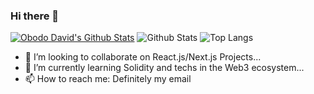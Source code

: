 ### Hi there 👋
[![Obodo David's Github Stats](https://activity-graph.herokuapp.com/graph?username=obododavid&bg_color=1c1917&color=ffffff&line=22c55e&point=ffffff&area_color=1c1917&area=true&hide_border=true&custom_title=My%20Commits%20Graph)](https://github.com/obododavid)
![Github Stats](https://github-readme-stats.vercel.app/api?username=obododavid&count_private=true&show_icons=true&theme=synthwave)
![Top Langs](https://github-readme-stats.vercel.app/api/top-langs/?username=obododavid&hide=TeX&layout=compact&bg_color=#000)

- 👯 I’m looking to collaborate on React.js/Next.js Projects...
- 🌱 I’m currently learning Solidity and techs in the Web3 ecosystem...
- 📫 How to reach me: Definitely my email

